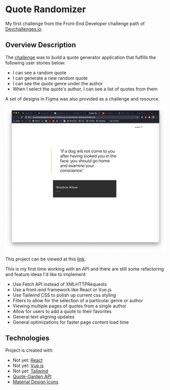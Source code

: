 # Quote Randomizer

My first challenge from the Front-End Developer challenge path of [Devchallenges.io](http://devchallenges.io).

## Overview Description

The [challenge](https://devchallenges.io/challenges/8Y3J4ucAMQpSnYTwwWW8) was to build a quote generator application that fulfills the following user stories below:
- I can see a random quote
- I can generate a new random quote
- I can see the quote genre under the author
- When I select the quote's author, I can see a list of quotes from them

A set of designs in Figma was also provided as a challenge and resource. 

![screenshot](img/sample.png)

This project can be viewed at this [link](https://xiaotongli.github.io/famous-words/).

This is my first time working with an API and there are still some refactoring and feature ideas I'd like to implement:
- Use Fetch API instead of XMLHTTPRequests
- Use a front-end framework like React or Vue.js
- Use Tailwind CSS to polish up current css styling
- Filters to allow for the selection of a particular genre or author
- Viewing multiple pages of quotes from a single author
- Allow for users to add a quote to their favorites
- General text aligning updates
- General optimizations for faster page content load time

## Technologies

Project is created with: 
- Not yet: [React](https://reactjs.org/)
- Not yet: [Vue.js](https://vuejs.org/)
- Not yet: [Tailwind](https://tailwindcss.com/)
- [Quote-Garden API](https://pprathameshmore.github.io/QuoteGarden/)
- [Material Design Icons](https://google.github.io/material-design-icons/)
